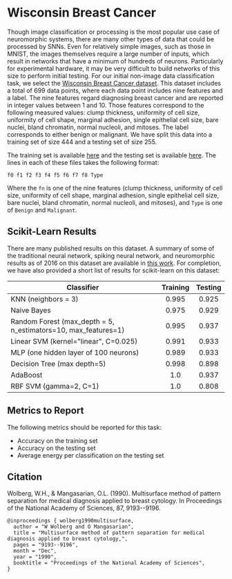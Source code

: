 # Wisconsin Breast Cancer

 Though image classification or processing is the most popular use case of neuromorphic systems, there are many other types of data that could be processed by SNNs.  Even for relatively simple images, such as those in MNIST, the images themselves require a large number of inputs, which result in networks that have a minimum of hundreds of neurons.  Particularly for experimental hardware, it may be very difficult to build networks of this size to perform initial testing.  For our initial non-image data classification task, we select the [Wisconsin Breast Cancer dataset](https://archive.ics.uci.edu/ml/datasets/Breast+Cancer+Wisconsin+\%28Original\%29). This dataset includes a total of 699 data points, where each data point includes nine features and a label.  The nine features regard diagnosing breast cancer and are reported in integer values between 1 and 10.  Those features correspond to the following measured values: clump thickness, uniformity of cell size, uniformity of cell shape, marginal adhesion, single epithelial cell size, bare nuclei, bland chromatin, normal nucleoli, and mitoses.  The label corresponds to either benign or malignant.  We have split this data into a training set of size 444 and a testing set of size 255.

The training set is available [here](https://github.com/schumancd/neuromorphic-benchmarks/blob/master/wbc/training_wbc.txt) and the testing set is available [here](https://github.com/schumancd/neuromorphic-benchmarks/blob/master/wbc/testing_wbc.txt). The lines in each of these files takes the following format:

`f0 f1 f2 f3 f4 f5 f6 f7 f8 Type`

Where the `fn` is one of the nine features (clump thickness, uniformity of cell size, uniformity of cell shape, marginal adhesion, single epithelial cell size, bare nuclei, bland chromatin, normal nucleoli, and mitoses), and `Type` is one of `Benign` and `Malignant`.

## Scikit-Learn Results

There are many published results on this dataset.  A summary of some of the traditional neural network, spiking neural network, and neuromorphic results as of 2016 on this dataset are available in [this work](http://neuromorphic.eecs.utk.edu/publications/2016-07-01-an-evolutionary-optimization-framework-for-neural-networks-and-neuromorphic-architectures/).  For completion, we have also provided a short list of results for scikit-learn on this dataset:


| Classifier | Training | Testing |
| --- | :---: | :---: |
| KNN (neighbors = 3) | 0.995 | 0.925 |
| Naive Bayes | 0.975 | 0.929 |
| Random Forest (max_depth = 5, n_estimators=10, max_features=1) | 0.995 | 0.937 | 
| Linear SVM (kernel="linear", C=0.025) | 0.991 | 0.933 |
| MLP (one hidden layer of 100 neurons) | 0.989 | 0.933 | 
| Decision Tree (max depth=5) | 0.998 | 0.898 |
| AdaBoost | 1.0 | 0.937 | 
| RBF SVM (gamma=2, C=1) | 1.0 | 0.808 |

## Metrics to Report

The following metrics should be reported for this task:
- Accuracy on the training set
- Accuracy on the testing set
- Average energy per classification on the testing set


## Citation

Wolberg, W.H., & Mangasarian, O.L. (1990). Multisurface method of pattern separation for medical diagnosis applied to breast cytology. In Proceedings of the National Academy of Sciences, 87, 9193--9196. 

```
@inproceedings { wolberg1990multisurface,
  author = "W Wolberg and O Mangasarian",
  title = "Multisurface method of pattern separation for medical diagnosis applied to breast cytology,",
  pages = "9193--9196",
  month = "Dec",
  year = "1990",
  booktitle = "Proceedings of the National Academy of Sciences",
}
```
